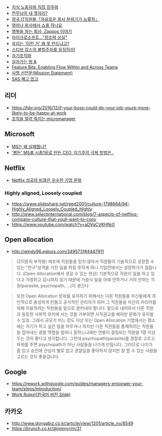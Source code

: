 - [지식 노동자와 직장 민주화](http://ageoftransformation.blogspot.kr/2016/02/blog-post_99.html)
- [전무님이 내 옆자리?](http://minjang.egloos.com/1953349 "http://minjang.egloos.com/1953349")
- [영국 IT직원들「자유로운 회사 분위기가 능률적」](http://www.zdnet.co.kr/news/enterprise/etc/0%2C39031164%2C39164254%2C00.htm)
- [얼마나 회사에서 쇼를 하나요](http://okjsp.tistory.com/1165643593 "http://okjsp.tistory.com/1165643593")
- [행복을 파는 회사, Zappos 이야기](http://health20.kr/1214 "http://health20.kr/1214")
- [마이크로소프트..."창조력 상실"](http://x86osx.com/bbs/view.php?id=freeboard&no=25590 "http://x86osx.com/bbs/view.php?id=freeboard&no=25590")
- [우리는 '이런 거' 왜 못 만드냐고?](http://media.daum.net/digital/view.html?cateid=1046&newsid=20100501182507010&p=ohmynews "http://media.daum.net/digital/view.html?cateid=1046&newsid=20100501182507010&p=ohmynews")
- [스티브 잡스의 불법주차를 응징하라!](http://www.ohmynews.com/NWS_Web/View/at_pg.aspx?CNTN_CD=A0001383610 "http://www.ohmynews.com/NWS_Web/View/at_pg.aspx?CNTN_CD=A0001383610")
- [자기조직화](http://yunsunghan.tistory.com/427 "http://yunsunghan.tistory.com/427")
- [살아가는 법 &](http://yunsunghan.tistory.com/425 "http://yunsunghan.tistory.com/425")
- [Feature Bits: Enabling Flow Within and Across Teams](http://www.infoq.com/presentations/Feature-Bits "http://www.infoq.com/presentations/Feature-Bits")
- [사명 선언문(Mission Statement)](http://cimio.net/648 "http://cimio.net/648")
- [SAS 해고 없고](http://news.hankyung.com/201101/2011012124621.html?ch=news "http://news.hankyung.com/201101/2011012124621.html?ch=news")

## 리더
- https://hbr.org/2016/12/if-your-boss-could-do-your-job-youre-more-likely-to-be-happy-at-work
- [조직을 말려 죽이는 micromanager](https://brunch.co.kr/@younghakjang/17)

## Microsoft
- [MS는 왜 실패했나?](http://www.appleforum.com/mac-column/61455-%EB%A7%88%EC%9D%B4%ED%81%AC%EB%A1%9C%EC%86%8C%ED%94%84%ED%8A%B8%EB%8A%94-%EC%96%B4%EB%96%BB%EA%B2%8C-%EC%8B%A4%ED%8C%A8%ED%95%98%EC%98%80%EB%82%98.html)
- ['병든' MS를 시총1위로 만든 CEO, 이기주의 극복 방법은..](https://blog.naver.com/businessinsight/221547816812)

## Netflix
- [Netflix 성공의 비결은 우수한 기업 문화](http://sungmooncho.com/2010/06/05/netflix/ "http://sungmooncho.com/2010/06/05/netflix/")

### Highly aligned, Loosely coupled
- https://www.slideshare.net/reed2001/culture-1798664/94-Highly_Aligned_Loosely_Coupled_Highly
- http://www.selectinternational.com/blog/7-aspects-of-netflixs-company-culture-that-youll-want-to-copy
- https://www.youtube.com/watch?v=aDVqCVKHNr0

## Open allocation
- http://windy96.egloos.com/3495731#4447911

> (Z이론의 부작용) 애초에 직원들을 믿지 않아서 직원들이 기술직으로 성장할 수 있는 "연구"성격을 가진 일을 하질 못하게 하니 기업안에서는 성장하기가 힘듭니다.
(Open Allocation에서 생길 수 있는 현상) 기본적으로 직원이 일을 하고 있다고 가정하고 감시하지 않기 때문에 가끔식 일을 아예 안하거나 거의 안하는 직원(parasite, psychopath, ...)이 생긴다

> 또한 Open Allocation 문화를 유지하기 위해서는 다른 직원들을 자신들에게 개인적으로 충성하게 만들고 공식적인 관리자가 되어 그 직원들을 자신의 커리어를 위해 이용하려는 직원들을 밑으로 끌어내야 합니다. 밑으로 내려와서 다른 직원과 동등한 사회적 위치에 서는 것을 거부하면 사직권고를 해야만 문화가 유지될 수 있죠. 그래서 규모가 어느 정도 이상 되는 Open Allocation 기업에서는 평소에는 자기가 하고 싶은 일을 아무거나 하지만 다른 직원들을 통제하려는 직원들을 잡아내는 경찰 역할을 얼마나 잘하느냐에만 연봉이 결정되는 직원을 1명 이상 두는 것이 좋다고 생각합니다. 그런데 psychopath(parasite)를 경찰로 고르고 파워를 주면 psychopath가 아닌 사람들을 나가게 만듭니다. 그러므로 나이가 좀 있고 승진에 관심이 별로 없고 경찰일을 좋아하지 않지만 잘 할 수 있는 사람을 고르는 것이 좋을겁니다.

## Google
- https://rework.withgoogle.com/guides/managers-empower-your-team/steps/introduction/
- [ Work Rules!(한국어 버전 Slide)](https://www.slideshare.net/alleciel/work-rules-korean-ver)

## 카카오
- http://www.dongabiz.co.kr/article/view/1201/article_no/8549
- https://brunch.co.kr/@jimmyrim/31

